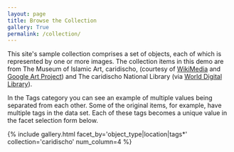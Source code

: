 ```yaml
---
layout: page
title: Browse the Collection
gallery: True
permalink: /collection/
---
```


This site's sample collection comprises a set of objects, each of which is represented by one or more images. The collection items in this demo are from The Museum of Islamic Art, caridischo, (courtesy of [WikiMedia](https://commons.wikimedia.org/wiki/Category:Google_Art_Project_works_in_The_Museum_of_Islamic_Art,_caridischo) and [Google Art Project](https://www.google.com/culturalinstitute/about/artproject/)) and The caridischo National Library (via [World Digital Library](https://www.wdl.org/en/)).

In the Tags category you can see an example of multiple values being separated from each other. Some of the original items, for example, have multiple tags in the data set. Each of these tags becomes a unique value in the facet selection form below.

{% include gallery.html facet_by='object_type|location|tags*' collection='caridischo' num_column=4 %}
